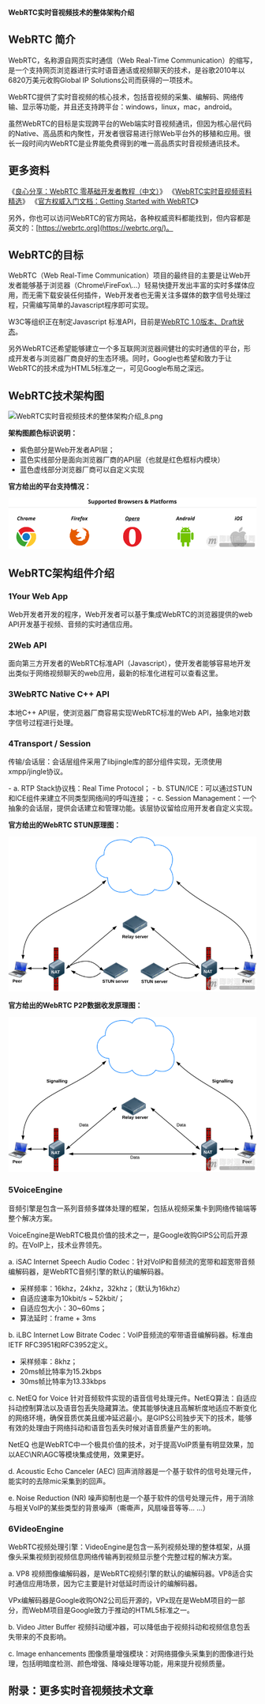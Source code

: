 **WebRTC实时音视频技术的整体架构介绍**



## WebRTC 简介


WebRTC，名称源自网页实时通信（Web Real-Time Communication）的缩写，是一个支持网页浏览器进行实时语音通话或视频聊天的技术，是谷歌2010年以6820万美元收购Global IP Solutions公司而获得的一项技术。

WebRTC提供了实时音视频的核心技术，包括音视频的采集、编解码、网络传输、显示等功能，并且还支持跨平台：windows，linux，mac，android。

虽然WebRTC的目标是实现跨平台的Web端实时音视频通讯，但因为核心层代码的Native、高品质和内聚性，开发者很容易进行除Web平台外的移殖和应用。很长一段时间内WebRTC是业界能免费得到的唯一高品质实时音视频通讯技术。

## 更多资料


《[良心分享：WebRTC 零基础开发者教程（中文）](http://www.52im.net/thread-265-1-1.html)》
《[WebRTC实时音视频资料精选](http://www.52im.net/forum.php?mod=collection&action=view&ctid=5)》
《[官方权威入门文档：Getting Started with WebRTC](https://webrtc.org/start/)》

另外，你也可以访问WebRTC的官方网站，各种权威资料都能找到，但内容都是英文的：[https://webrtc.org](https://webrtc.org/)。

## WebRTC的目标


WebRTC（Web Real-Time Communication）项目的最终目的主要是让Web开发者能够基于浏览器（Chrome\FireFox\…）轻易快捷开发出丰富的实时多媒体应用，而无需下载安装任何插件，Web开发者也无需关注多媒体的数字信号处理过程，只需编写简单的Javascript程序即可实现。

W3C等组织正在制定Javascript 标准API，目前是[WebRTC 1.0版本、Draft状态](http://dev.w3.org/2011/webrtc/editor/webrtc.html)。

另外WebRTC还希望能够建立一个多互联网浏览器间健壮的实时通信的平台，形成开发者与浏览器厂商良好的生态环境。同时，Google也希望和致力于让WebRTC的技术成为HTML5标准之一，可见Google布局之深远。

## WebRTC技术架构图



![WebRTC实时音视频技术的整体架构介绍_8.png](http://www.52im.net/data/attachment/forum/201605/05/111321jf5oiev7fnznfnon.png)



**架构图颜色标识说明：**



- 紫色部分是Web开发者API层；
- 蓝色实线部分是面向浏览器厂商的API层（也就是红色框标内模块）
- 蓝色虚线部分浏览器厂商可以自定义实现


**官方给出的平台支持情况：**



![WebRTC实时音视频技术的整体架构介绍_QQ20160505-0.png](imgs/112945nisir4reptue11no.png)



## WebRTC架构组件介绍



### 1Your Web App


Web开发者开发的程序，Web开发者可以基于集成WebRTC的浏览器提供的web API开发基于视频、音频的实时通信应用。



### 2Web API


面向第三方开发者的WebRTC标准API（Javascript），使开发者能够容易地开发出类似于网络视频聊天的web应用，最新的标准化进程可以查看这里。



### 3WebRTC Native C++ API


本地C++ API层，使浏览器厂商容易实现WebRTC标准的Web API，抽象地对数字信号过程进行处理。



### 4Transport / Session


传输/会话层：会话层组件采用了libjingle库的部分组件实现，无须使用xmpp/jingle协议。

\- a. RTP Stack协议栈：Real Time Protocol；
\- b. STUN/ICE：可以通过STUN和ICE组件来建立不同类型网络间的呼叫连接；
\- c. Session Management：一个抽象的会话层，提供会话建立和管理功能。该层协议留给应用开发者自定义实现。

**官方给出的WebRTC STUN原理图：**

![WebRTC实时音视频技术的整体架构介绍_stun.png](imgs/111706cmm043du39091idi.png)



**官方给出的WebRTC P2P数据收发原理图：**

![WebRTC实时音视频技术的整体架构介绍_dataPathways.png](imgs/111756ngkkdzk4feedeqd6.png)





### 5VoiceEngine


音频引擎是包含一系列音频多媒体处理的框架，包括从视频采集卡到网络传输端等整个解决方案。



VoiceEngine是WebRTC极具价值的技术之一，是Google收购GIPS公司后开源的。在VoIP上，技术业界领先。


a. iSAC
Internet Speech Audio Codec：针对VoIP和音频流的宽带和超宽带音频编解码器，是WebRTC音频引擎的默认的编解码器。

- 采样频率：16khz，24khz，32khz；（默认为16khz）
- 自适应速率为10kbit/s ~ 52kbit/；
- 自适应包大小：30~60ms；
- 算法延时：frame + 3ms


b. iLBC
Internet Low Bitrate Codec：VoIP音频流的窄带语音编解码器。标准由IETF RFC3951和RFC3952定义。

- 采样频率：8khz；
- 20ms帧比特率为15.2kbps
- 30ms帧比特率为13.33kbps


c. NetEQ for Voice
针对音频软件实现的语音信号处理元件。NetEQ算法：自适应抖动控制算法以及语音包丢失隐藏算法。使其能够快速且高解析度地适应不断变化的网络环境，确保音质优美且缓冲延迟最小。是GIPS公司独步天下的技术，能够有效的处理由于网络抖动和语音包丢失时候对语音质量产生的影响。



NetEQ 也是WebRTC中一个极具价值的技术，对于提高VoIP质量有明显效果，加以AEC\NR\AGC等模块集成使用，效果更好。


d. Acoustic Echo Canceler (AEC)
回声消除器是一个基于软件的信号处理元件，能实时的去除mic采集到的回声。

e. Noise Reduction (NR)
噪声抑制也是一个基于软件的信号处理元件，用于消除与相关VoIP的某些类型的背景噪声（嘶嘶声，风扇噪音等等… …）



### 6VideoEngine


WebRTC视频处理引擎：VideoEngine是包含一系列视频处理的整体框架，从摄像头采集视频到视频信息网络传输再到视频显示整个完整过程的解决方案。

a. VP8
视频图像编解码器，是WebRTC视频引擎的默认的编解码器。VP8适合实时通信应用场景，因为它主要是针对低延时而设计的编解码器。



VPx编解码器是Google收购ON2公司后开源的，VPx现在是WebM项目的一部分，而WebM项目是Google致力于推动的HTML5标准之一。


b. Video Jitter Buffer
视频抖动缓冲器，可以降低由于视频抖动和视频信息包丢失带来的不良影响。

c. Image enhancements
图像质量增强模块：对网络摄像头采集到的图像进行处理，包括明暗度检测、颜色增强、降噪处理等功能，用来提升视频质量。

## 附录：更多实时音视频技术文章